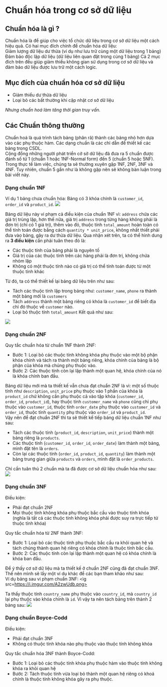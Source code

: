 # Chuẩn hóa trong cơ sở dữ liệu
## Chuẩn hóa là gì ?
Chuẩn hóa là để giúp cho việc tổ chức dữ liệu trong cơ sở dữ liệu một cách hiệu quả. Có hai mục đích chính để chuẩn hóa dữ liệu:</br>
Giảm lượng dữ liệu dư thừa (ví dụ như lưu trữ cùng một dữ liệu trong 1 bảng)</br>
Đảm bảo độc lập dữ liệu (dữ liệu liên quan đặt trong cùng 1 bảng) Cả 2 mục đích trên đều giúp giảm thiểu không gian sử dụng trong cơ sở dữ liệu và đảm bảo dữ liệu được lưu trữ một cách logic.
## Mục đích của chuẩn hóa cơ sở dữ liệu
- Giảm thiểu dư thừa dữ liệu
- Loại bỏ các bất thường khi cập nhật cơ sở dữ liệu

*Nhưng chuẩn hoá làm tăng thời gian truy vấn.*
## Các Chuẩn thông thường
Chuẩn hoá là quá trình tách bảng (phân rã) thành các bảng nhỏ hơn dựa vào các phụ thuộc hàm. Các dạng chuẩn là các chỉ dẫn để thiết kế các bảng trong CSDL.</br>
Cộng đồng những người phát triển cở sở dữ liệu đã đưa ra 5 chuẩn được đánh số từ 1 (chuẩn 1 hoặc 1NF-Normal form) đến 5 (chuẩn 5 hoặc 5NF). Trong thực tế làm việc, chúng ta sẽ thường xuyên gặp 1NF, 2NF, 3NF và 4NF. Tuy nhiên, chuẩn 5 gần như là không gặp nên sẽ không bàn luận trong bài viết này.
### Dạng chuẩn 1NF
Ví dụ 1 bảng chưa chuẩn hóa: Bảng có 3 khóa chính là `customer_id`, `order_id` và `product_id`.
<img src=https://i.imgur.com/Gm5KXyJ.png>

Bảng dữ liệu này vi phạm cả điều kiện của chuẩn 1NF vì: `address` chứa các giá trị trùng lặp, hơn thế nữa, giá trị `address` trong từng hàng không phải là đơn trị (chỉ có 1 giá trị), thêm vào đó, thuộc tính `total_amount` hoàn toàn có thể tính toán được bằng cách `quantity * unit_price`, không nhất thiết phải đưa vào bảng, gây ra dư thừa dữ liệu. Qua nhận xét trên, ta có thể hình dung ra **3 điều kiện** cần phải tuân theo đó là:
- Các thuộc tính của bảng phải là nguyên tố
- Giá trị của các thuộc tính trên các hàng phải là đơn trị, không chứa nhóm lặp
- Không có một thuộc tính nào có giá trị có thể tính toán được từ một thuộc tính khác

Từ đó, ta có thể thiết kế lại bảng dữ liệu trên như sau:

- Tách các thuộc tính lặp trong bảng như: `customer_name`, `phone` ra thành một bảng mới là `customers`
- Tách `address` thành một bảng riêng có khóa là `customer_id` để biết địa chỉ đó thuộc về `customer` nào.
- Loại bỏ thuộc tính `total_amount` Kết quả như sau: 
<img src=https://i.imgur.com/lUwg1pd.png>

### Dạng chuẩn 2NF
Quy tắc chuẩn hóa từ chuẩn 1NF thành 2NF:</br>
- Bước 1: Loại bỏ các thuộc tính không khóa phụ thuộc vào một bộ phận khóa chính và tách ra thành một bảng riêng, khóa chính của bảng là bộ phận của khóa mà chúng phụ thuộc vào.
- Bước 2: Các thuộc tính còn lại lập thành một quan hệ, khóa chính của nó là khóa chính ban đầu.

Bảng dữ liệu mới mà ta thiết kế vẫn chưa đạt chuẩn 2NF là vì: một số thuộc tính như `description`, `unit_price` phụ thuộc vào 1 phần của khóa là `product_id` chứ không cần phụ thuộc cả vào tập khóa (`customer_id`, `order_id`, `product_id`), hay thuộc tính `customer_name` và `phone` cũng chỉ phụ thuộc vào `customer_id`, thuộc tính `order_date` phụ thuộc vào `customer_id` và `order_id`, thuộc tính `quantity` phụ thuộc vào `order_id` và `product_id`.</br>
Vậy nên để đạt chuẩn 2NF thì ta sẽ thiết kế tiếp bảng dữ liệu chuẩn 1NF như sau:
- Tách các thuộc tính (`product_id`, `description`, `unit_price`) thành một bảng riêng là `products`.
- Các thuộc tính (`customer_id`, `order_id`, `order_date`) làm thành một bảng, mình đặt tên là `orders`.
- Còn lại các thuộc tính (`order_id`, `product_id`, `quantity`) làm thành một bảng trung gian giữa `products` và `orders`, mình đặt là `order_products`.

Chỉ cần tuân thủ 2 chuẩn mà ta đã được cơ sở dữ liệu chuẩn hóa như sau: 
<img src=https://i.imgur.com/fiTAxr8.png>

### Dạng chuẩn 3NF
Điều kiện:
- Phải đạt chuẩn 2NF
- Mọi thuộc tính không khóa phụ thuộc bắc cầu vào thuộc tính khóa (nghĩa là tất cả các thuộc tính không khóa phải được suy ra trực tiếp từ thuộc tính khóa)

Quy tắc chuẩn hóa từ 2NF thành 3NF:
- Bước 1: Loại bỏ các thuộc tính phụ thuộc bắc cầu ra khỏi quan hệ và tách chúng thành quan hệ riêng có khóa chính là thuộc tính bắc cầu.
- Bước 2: Các thuộc tính còn lại lập thành một quan hệ có khóa chính là khóa ban đầu.

Để ý thấy cơ sở dữ liệu mà ta thiết kế ở chuẩn 2NF cũng đã đạt chuẩn 3NF. Thế nên mình sẽ lấy một ví dụ khác để các bạn tham khảo như sau:</br>
Ví dụ bảng sau vi phạm chuẩn 3NF: 
<ìg src=https://i.imgur.com/A2zwUdb.png>

Ta thấy thuộc tính `country_name` phụ thuộc vào `country_id`, mà `country_id` lại phụ thuộc vào khóa chính là `id`. Vì vậy ta nên tách bảng trên thành 2 bảng sau:
<img src=https://i.imgur.com/5EckM6r.png>

### Dạng chuẩn Boyce-Codd
Điều kiện:
- Phải đạt chuẩn 3NF
- Không có thuộc tính khóa nào phụ thuộc vào thuộc tính không khóa

Quy tắc chuẩn hóa 3NF thành Boyce-Codd:

- Bước 1: Loại bỏ các thuộc tính khóa phụ thuộc hàm vào thuộc tính không khóa ra khỏi quan hệ
- Bước 2: Tách thuộc tính vừa loại bỏ thành một quan hệ riêng có khoá chính là thuộc tính không khóa gây ra phụ thuộc.
